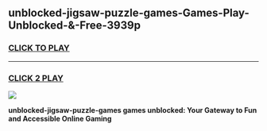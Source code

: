 
## unblocked-jigsaw-puzzle-games-Games-Play-Unblocked-&-Free-3939p
<h3>
<a href="https://premium76.site?title=unblocked-jigsaw-puzzle-games&ref=24A">CLICK TO PLAY</a></h3>
<hr>

<h3>
<a href="https://premium76.site?title=unblocked-jigsaw-puzzle-games&ref=24A">CLICK 2 PLAY</a>
  
</h3>

<a href="https://premium76.site?title=unblocked-jigsaw-puzzle-games&ref=24A"><img src="https://clearcache.store/games.png"></a>


**unblocked-jigsaw-puzzle-games games unblocked: Your Gateway to Fun and Accessible Online Gaming**
